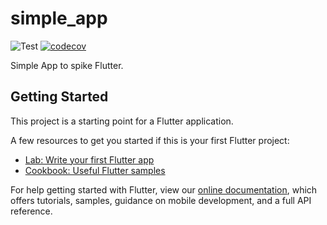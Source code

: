 # simple_app

![Test](https://github.com/antklim/flutter_simple_app/workflows/Test/badge.svg)
[![codecov](https://codecov.io/gh/antklim/flutter_simple_app/branch/master/graph/badge.svg)](https://codecov.io/gh/antklim/flutter_simple_app)

Simple App to spike Flutter.

## Getting Started

This project is a starting point for a Flutter application.

A few resources to get you started if this is your first Flutter project:

- [Lab: Write your first Flutter app](https://flutter.dev/docs/get-started/codelab)
- [Cookbook: Useful Flutter samples](https://flutter.dev/docs/cookbook)

For help getting started with Flutter, view our
[online documentation](https://flutter.dev/docs), which offers tutorials,
samples, guidance on mobile development, and a full API reference.
